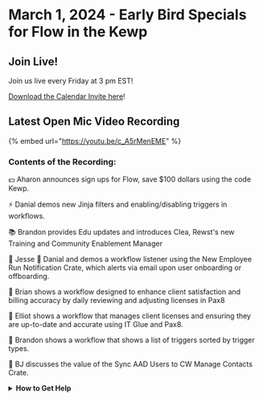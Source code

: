# March 1, 2024 - Early Bird Specials for Flow in the Kewp

## Join Live!

Join us live every Friday at 3 pm EST!

&#x20;[Download the Calendar Invite here](https://engine.rewst.io/webhooks/custom/trigger/02eb02e2-1177-43d9-9e13-8547414979fc/c47fdd7f-4075-47a8-ba92-94e790e67c06?request_type=open_mic_link&)!

## Latest Open Mic Video Recording

{% embed url="https://youtu.be/c_A5rMenEME" %}

### Contents of the Recording:

💵 Aharon announces sign ups for Flow, save $100 dollars using the code Kewp.&#x20;

⚡ Danial demos new Jinja filters and enabling/disabling triggers in workflows.&#x20;

📚 Brandon provides Edu updates and introduces Clea, Rewst's new Training and Community Enablement Manager&#x20;

🔔 Jesse 💖 Danial and demos a workflow listener using the New Employee Run Notification Crate, which alerts via email upon user onboarding or offboarding.&#x20;

📜 Brian shows a workflow designed to enhance client satisfaction and billing accuracy by daily reviewing and adjusting licenses in Pax8&#x20;

📜 Elliot shows a workflow that manages client licenses and ensuring they are up-to-date and accurate using IT Glue and Pax8.&#x20;

🚀 Brandon shows a workflow that shows a list of triggers sorted by trigger types.&#x20;

🔄 BJ discusses the value of the Sync AAD Users to CW Manage Contacts Crate.

<details>

<summary><strong>How to Get Help</strong></summary>

* 💬 Chat (Discord): [https://discord.gg/rewst​​ ](https://discord.gg/rewst%E2%80%8B%E2%80%8B)
  * Private #\{{ msp \}} channel
  * \#the-kewp
* 🎫 Submit Tickets to: the\_roc@rewst.io
* 📝 Feature Request + Integration Requests: [https://rewst.canny.io/](https://rewst.canny.io/)

**CLUCK UNIVERSITY – REWST TRAINING:**&#x20;

* 👨‍🏫 Live Instructor-Led Training: [https://calendly.com/cluck-u/](https://calendly.com/cluck-u/)
* 🏁 Rewst Foundations Training: [https://docs.rewst.help/cluck-university/rewst-foundations-10x](https://docs.rewst.help/cluck-university/rewst-foundations-10x)
* ▶️ On-demand Videos: [https://docs.rewst.help/cluck-university/rewst-foundations-10x](https://docs.rewst.help/cluck-university/rewst-foundations-10x)

**DOCS:**&#x20;

* 🥚 Rewst Docs: [https://docs.rewst.help ](https://docs.rewst.help)
* ⛩️ Jinja Docs: [https://jinja.palletsprojects.com/](https://jinja.palletsprojects.com/)

**KEY LINKS:**&#x20;

* 📝 Feature Request + Integration Requests: [https://rewst.canny.io/](https://rewst.canny.io/)

</details>
